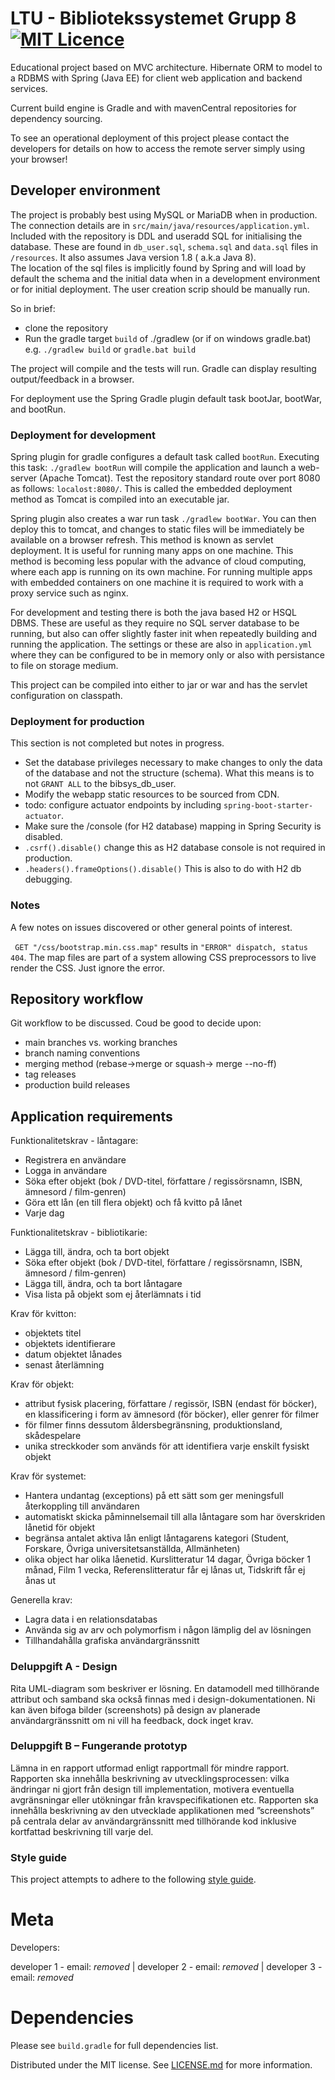 # LTU - Bibliotekssystemet Grupp 8 [![MIT Licence](https://badges.frapsoft.com/os/mit/mit.png?v=103)](https://opensource.org/licenses/mit-license.php)
Educational project based on MVC architecture. Hibernate ORM to model to a RDBMS with Spring (Java EE) for client web application and backend services.

Current build engine is Gradle and with mavenCentral repositories for dependency sourcing.  

To see an operational deployment of this project please contact the developers for details on how to access the remote server simply using your browser!


## Developer environment
The project is probably best using MySQL or MariaDB when in production. The connection details are in `src/main/java/resources/application.yml`. Included with the repository is DDL and useradd SQL for initialising the database. These are found in `db_user.sql`, `schema.sql` and `data.sql` files in `/resources`. It also assumes Java version 1.8 ( a.k.a Java 8).  
The location of the sql files is implicitly found by Spring and will load by default the schema and the initial data when in a development environment or for initial deployment. The user creation scrip should be manually run.

So in brief:
- clone the repository
- Run the gradle target `build` of ./gradlew (or if on windows gradle.bat) e.g. `./gradlew build` or `gradle.bat build`

The project will compile and the tests will run. Gradle can display resulting output/feedback in a browser.  

For deployment use the Spring Gradle plugin default task bootJar, bootWar, and bootRun.


### Deployment for development
Spring plugin for gradle configures a default task called `bootRun`. Executing this task: `./gradlew bootRun` will compile the application and launch a web-server (Apache Tomcat). Test the repository standard route over port 8080 as follows: `localost:8080/`. This is called the embedded deployment method as Tomcat is compiled into an executable jar.

Spring plugin also creates a war run task `./gradlew bootWar`. You can then deploy this to tomcat, and changes to static files will be immediately be available on a browser refresh. This method is known as servlet deployment. It is useful for running many apps on one machine. This method is becoming less popular with the advance of cloud computing, where each app is running on its own machine. For running multiple apps with embedded containers on one machine it is required to work with a proxy service such as nginx.

For development and testing there is both the java based H2 or HSQL DBMS. These are useful as they require no SQL server database to be running, but also can offer slightly faster init when repeatedly building and running the application. The settings or these are also in `application.yml` where they can be configured to be in memory only or also with persistance to file on storage medium.

This project can be compiled into either to jar or war and has the servlet configuration on classpath.



### Deployment for production
This section is not completed but notes in progress.

- Set the database privileges necessary to make changes to only the data of the database and not the structure (schema). What this means is to not `GRANT ALL` to the bibsys_db_user.
- Modify the webapp static resources to be sourced from CDN.
- todo: configure actuator endpoints by including `spring-boot-starter-actuator`.
- Make sure the /console (for H2 database) mapping in Spring Security is disabled.
- `.csrf().disable()` change this as H2 database console is not required in production.
- `.headers().frameOptions().disable()` This is also to do with H2 db debugging.


### Notes
A few notes on issues discovered or other general points of interest.  

` GET "/css/bootstrap.min.css.map"` results in `"ERROR" dispatch, status 404`. The map files are part of a system allowing CSS preprocessors to live render the CSS. Just ignore the error.  


## Repository workflow
Git workflow to be discussed. Coud be good to decide upon:

- main branches vs. working branches
- branch naming conventions
- merging method (rebase->merge or squash-> merge --no-ff)
- tag releases
- production build releases


## Application requirements

Funktionalitetskrav - låntagare:
- Registrera en användare
- Logga in användare
- Söka efter objekt (bok / DVD-titel, författare / regissörsnamn, ISBN, ämnesord / film-genren)
- Göra ett lån (en till flera objekt) och få kvitto på lånet 
- Varje dag 

Funktionalitetskrav - bibliotikarie:
- Lägga till, ändra, och ta bort objekt
- Söka efter objekt (bok / DVD-titel, författare / regissörsnamn, ISBN, ämnesord / film-genren)
- Lägga till, ändra, och ta bort låntagare
- Visa lista på objekt som ej återlämnats i tid

Krav för kvitton:
- objektets titel
- objektets identifierare
- datum objektet lånades
- senast återlämning

Krav för objekt:
- attribut fysisk placering, författare / regissör, ISBN (endast för böcker), en klassificering i
  form av ämnesord (för böcker), eller genrer för filmer
- för filmer finns dessutom åldersbegränsning, produktionsland, skådespelare
- unika streckkoder som används för att identifiera varje enskilt fysiskt objekt

Krav för systemet:
- Hantera undantag (exceptions) på ett sätt som ger meningsfull återkoppling till
användaren
- automatiskt skicka påminnelsemail till alla låntagare som har överskriden lånetid för objekt
- begränsa antalet aktiva lån enligt låntagarens kategori (Student, Forskare, Övriga universitetsanställda, Allmänheten)
- olika object har olika låenetid. Kurslitteratur 14 dagar, Övriga böcker 1 månad, Film 1 vecka, Referenslitteratur får ej lånas ut, Tidskrift får ej ånas ut

Generella krav:
- Lagra data i en relationsdatabas
- Använda sig av arv och polymorfism i någon lämplig del av lösningen
- Tillhandahålla grafiska användargränssnitt


### Deluppgift A - Design
Rita UML-diagram som beskriver er lösning. En datamodell med tillhörande attribut och samband ska också finnas med i design-dokumentationen. Ni kan även bifoga bilder (screenshots) på design av planerade användargränssnitt om ni vill ha feedback, dock inget krav.

### Deluppgift B – Fungerande prototyp
Lämna in en rapport utformad enligt rapportmall för mindre rapport. Rapporten ska innehålla beskrivning av utvecklingsprocessen: vilka ändringar ni gjort från design till implementation, motivera eventuella avgränsningar eller utökningar från kravspecifikationen etc. Rapporten ska innehålla beskrivning av den utvecklade applikationen med ”screenshots” på centrala delar av användargränssnitt med tillhörande kod inklusive kortfattad beskrivning till varje del.

### Style guide
This project attempts to adhere to the following [style guide](https://github.com/weleoka/myJavaStyleGuide).


# Meta
Developers:

developer 1 - email: *removed* | developer 2 - email: *removed* | developer 3 - email: *removed*


# Dependencies
Please see `build.gradle` for full dependencies list.


Distributed under the MIT license. See [LICENSE.md](https://github.com/weleoka/bibliotekssystemet/LICENCE) for more information.
